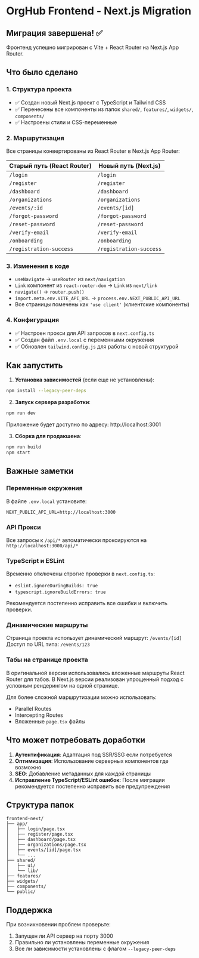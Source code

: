 # OrgHub Frontend - Next.js Migration

## Миграция завершена! ✅

Фронтенд успешно мигрирован с Vite + React Router на Next.js App Router.

## Что было сделано

### 1. Структура проекта
- ✅ Создан новый Next.js проект с TypeScript и Tailwind CSS
- ✅ Перенесены все компоненты из папок `shared/`, `features/`, `widgets/`, `components/`
- ✅ Настроены стили и CSS-переменные

### 2. Маршрутизация
Все страницы конвертированы из React Router в Next.js App Router:

| Старый путь (React Router) | Новый путь (Next.js) |
|---------------------------|---------------------|
| `/login` | `/login` |
| `/register` | `/register` |
| `/dashboard` | `/dashboard` |
| `/organizations` | `/organizations` |
| `/events/:id` | `/events/[id]` |
| `/forgot-password` | `/forgot-password` |
| `/reset-password` | `/reset-password` |
| `/verify-email` | `/verify-email` |
| `/onboarding` | `/onboarding` |
| `/registration-success` | `/registration-success` |

### 3. Изменения в коде
- `useNavigate` → `useRouter` из `next/navigation`
- `Link` компонент из `react-router-dom` → `Link` из `next/link`
- `navigate()` → `router.push()`
- `import.meta.env.VITE_API_URL` → `process.env.NEXT_PUBLIC_API_URL`
- Все страницы помечены как `'use client'` (клиентские компоненты)

### 4. Конфигурация
- ✅ Настроен прокси для API запросов в `next.config.ts`
- ✅ Создан файл `.env.local` с переменными окружения
- ✅ Обновлен `tailwind.config.js` для работы с новой структурой

## Как запустить

1. **Установка зависимостей** (если еще не установлены):
```bash
npm install --legacy-peer-deps
```

2. **Запуск сервера разработки**:
```bash
npm run dev
```

Приложение будет доступно по адресу: http://localhost:3001

3. **Сборка для продакшена**:
```bash
npm run build
npm start
```

## Важные заметки

### Переменные окружения
В файле `.env.local` установите:
```
NEXT_PUBLIC_API_URL=http://localhost:3000
```

### API Прокси
Все запросы к `/api/*` автоматически проксируются на `http://localhost:3000/api/*`

### TypeScript и ESLint
Временно отключены строгие проверки в `next.config.ts`:
- `eslint.ignoreDuringBuilds: true`
- `typescript.ignoreBuildErrors: true`

Рекомендуется постепенно исправить все ошибки и включить проверки.

### Динамические маршруты
Страница проекта использует динамический маршрут: `/events/[id]`
Доступ по URL типа: `/events/123`

### Табы на странице проекта
В оригинальной версии использовались вложенные маршруты React Router для табов.
В Next.js версии реализован упрощенный подход с условным рендерингом на одной странице.

Для более сложной маршрутизации можно использовать:
- Parallel Routes
- Intercepting Routes
- Вложенные `page.tsx` файлы

## Что может потребовать доработки

1. **Аутентификация**: Адаптация под SSR/SSG если потребуется
2. **Оптимизация**: Использование серверных компонентов где возможно
3. **SEO**: Добавление метаданных для каждой страницы
4. **Исправление TypeScript/ESLint ошибок**: После миграции рекомендуется постепенно исправить все предупреждения

## Структура папок

```
frontend-next/
├── app/
│   ├── login/page.tsx
│   ├── register/page.tsx
│   ├── dashboard/page.tsx
│   ├── organizations/page.tsx
│   ├── events/[id]/page.tsx
│   └── ...
├── shared/
│   ├── ui/
│   └── lib/
├── features/
├── widgets/
├── components/
└── public/
```

## Поддержка

При возникновении проблем проверьте:
1. Запущен ли API сервер на порту 3000
2. Правильно ли установлены переменные окружения
3. Все ли зависимости установлены с флагом `--legacy-peer-deps`